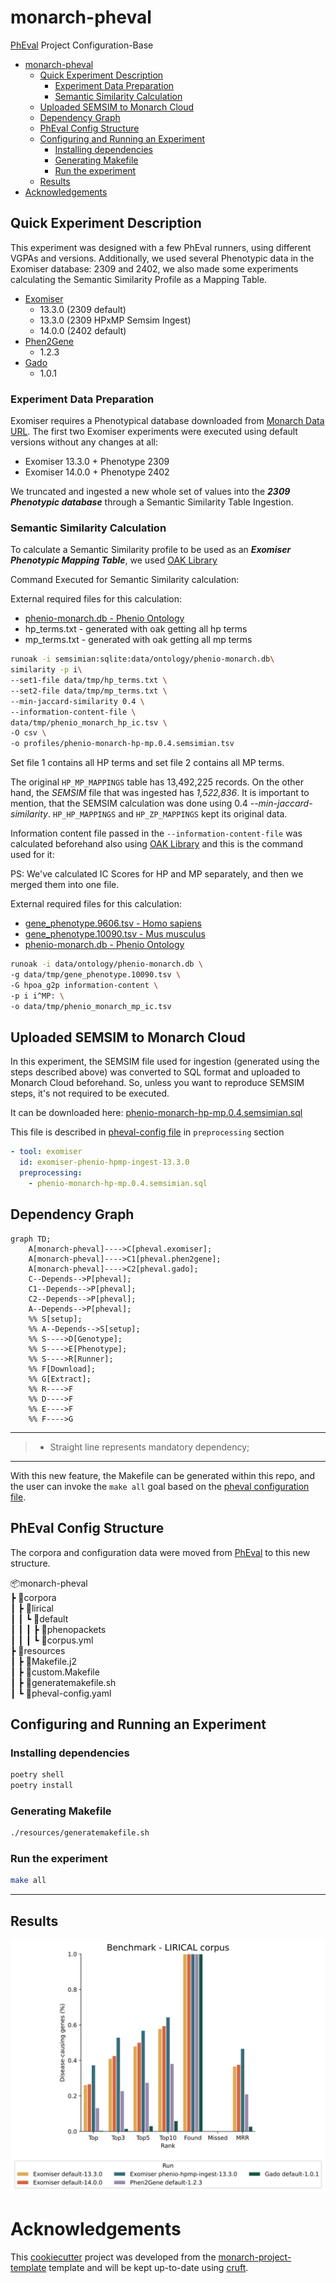 # monarch-pheval

[PhEval](https://github.com/monarch-initiative/pheval) Project Configuration-Base

- [monarch-pheval](#monarch-pheval)
  - [Quick Experiment Description](#quick-experiment-description)
    - [Experiment Data Preparation](#experiment-data-preparation)
    - [Semantic Similarity Calculation](#semantic-similarity-calculation)
  - [Uploaded SEMSIM to Monarch Cloud](#uploaded-semsim-to-monarch-cloud)
  - [Dependency Graph](#dependency-graph)
  - [PhEval Config Structure](#pheval-config-structure)
  - [Configuring and Running an Experiment](#configuring-and-running-an-experiment)
    - [Installing dependencies](#installing-dependencies)
    - [Generating Makefile](#generating-makefile)
    - [Run the experiment](#run-the-experiment)
  - [Results](#results)
- [Acknowledgements](#acknowledgements)

## Quick Experiment Description

This experiment was designed with a few PhEval runners, using different VGPAs and versions.
Additionally, we used several Phenotypic data in the Exomiser database: 2309 and 2402, we also made some experiments calculating the Semantic Similarity Profile as a Mapping Table.

- [Exomiser](https://exomiser.readthedocs.io/en/latest/)
  - 13.3.0 (2309 default)
  - 13.3.0 (2309 HPxMP Semsim Ingest)
  - 14.0.0 (2402 default)
- [Phen2Gene](https://phen2gene.wglab.org/)
  - 1.2.3
- [Gado](https://github.com/molgenis/systemsgenetics/wiki/GADO-Command-line)
  - 1.0.1

### Experiment Data Preparation

Exomiser requires a Phenotypical database downloaded from [Monarch Data URL](https://data.monarchinitiative.org/exomiser/data/).
The first two Exomiser experiments were executed using default versions without any changes at all:

- Exomiser 13.3.0 + Phenotype 2309
- Exomiser 14.0.0 + Phenotype 2402

We truncated and ingested a new whole set of values into the **_2309 Phenotypic database_** through a Semantic Similarity Table Ingestion.

### Semantic Similarity Calculation

To calculate a Semantic Similarity profile to be used as an **_Exomiser Phenotypic Mapping Table_**, we used [OAK Library](https://incatools.github.io/ontology-access-kit/index.html)

Command Executed for Semantic Similarity calculation:

External required files for this calculation:

- [phenio-monarch.db - Phenio Ontology](https://data.monarchinitiative.org/monarch-kg/latest/phenio.db.gz)
- hp_terms.txt - generated with oak getting all hp terms
- mp_terms.txt - generated with oak getting all mp terms

```bash
runoak -i semsimian:sqlite:data/ontology/phenio-monarch.db\
similarity -p i\
--set1-file data/tmp/hp_terms.txt \
--set2-file data/tmp/mp_terms.txt \
--min-jaccard-similarity 0.4 \
--information-content-file \
data/tmp/phenio_monarch_hp_ic.tsv \
-O csv \
-o profiles/phenio-monarch-hp-mp.0.4.semsimian.tsv
```

Set file 1 contains all HP terms and set file 2 contains all MP terms.

The original `HP_MP_MAPPINGS` table has 13,492,225 records.
On the other hand, the _SEMSIM_ file that was ingested has _1,522,836_. It is important to mention, that the SEMSIM calculation was done using 0.4 _--min-jaccard-similarity_. `HP_HP_MAPPINGS` and `HP_ZP_MAPPINGS` kept its original data.

Information content file passed in the `--information-content-file` was calculated beforehand also using [OAK Library](https://incatools.github.io/ontology-access-kit/index.html) and this is the command used for it:

PS: We've calculated IC Scores for HP and MP separately, and then we merged them into one file.

External required files for this calculation:

- [gene_phenotype.9606.tsv - Homo sapiens](https://data.monarchinitiative.org/latest/tsv/gene_associations/gene_phenotype.9606.tsv.gz)
- [gene_phenotype.10090.tsv - Mus musculus](https://data.monarchinitiative.org/latest/tsv/gene_associations/gene_phenotype.10090.tsv.gz)
- [phenio-monarch.db - Phenio Ontology](https://data.monarchinitiative.org/monarch-kg/latest/phenio.db.gz)

```bash
runoak -i data/ontology/phenio-monarch.db \
-g data/tmp/gene_phenotype.10090.tsv \
-G hpoa_g2p information-content \
-p i i^MP: \
-o data/tmp/phenio_monarch_mp_ic.tsv
```

## Uploaded SEMSIM to Monarch Cloud

In this experiment, the SEMSIM file used for ingestion (generated using the steps described above) was converted to SQL format and uploaded to Monarch Cloud beforehand. So, unless you want to reproduce SEMSIM steps, it's not required to be executed.

It can be downloaded here:
[phenio-monarch-hp-mp.0.4.semsimian.sql](https://storage.googleapis.com/data-public-monarchinitiative/semantic-similarity/latest/phenio-monarch-hp-mp.0.4.semsimian.sql)

This file is described in [pheval-config file](resources/pheval-config.yaml) in `preprocessing` section

```yaml
- tool: exomiser
  id: exomiser-phenio-hpmp-ingest-13.3.0
  preprocessing:
    - phenio-monarch-hp-mp.0.4.semsimian.sql
```

## Dependency Graph

```mermaid
graph TD;
    A[monarch-pheval]---->C[pheval.exomiser];
    A[monarch-pheval]---->C1[pheval.phen2gene];
    A[monarch-pheval]---->C2[pheval.gado];
    C--Depends-->P[pheval];
    C1--Depends-->P[pheval];
    C2--Depends-->P[pheval];
    A--Depends-->P[pheval];
    %% S[setup];
    %% A--Depends-->S[setup];
    %% S---->D[Genotype];
    %% S---->E[Phenotype];
    %% S---->R[Runner];
    %% F[Download];
    %% G[Extract];
    %% R---->F
    %% D---->F
    %% E---->F
    %% F---->G
```

---

> - Straight line represents mandatory dependency;

---

With this new feature, the Makefile can be generated within this repo, and the user can invoke the `make all` goal based on the [pheval configuration file](resources/pheval-config.yaml).

## PhEval Config Structure

The corpora and configuration data were moved from [PhEval](https://github.com/monarch-initiative/pheval) to this new structure.

📦monarch-pheval  
┣ 📂corpora  
┃ ┣ 📂lirical  
┃ ┃ ┗ 📂default  
┃ ┃ ┃ ┣ 📂phenopackets  
┃ ┃ ┃ ┗ 📜corpus.yml  
┣ 📂resources  
┃ ┣ 📜Makefile.j2  
┃ ┣ 📜custom.Makefile  
┃ ┣ 📜generatemakefile.sh  
┃ ┗ 📜pheval-config.yaml

## Configuring and Running an Experiment

### Installing dependencies

```bash
poetry shell
poetry install
```

### Generating Makefile

```bash
./resources/generatemakefile.sh
```

### Run the experiment

```bash
make all
```

---

## Results

![alt text](results/gene_rank_stats.svg)

# Acknowledgements

This [cookiecutter](https://cookiecutter.readthedocs.io/en/stable/README.html) project was developed from the [monarch-project-template](https://github.com/monarch-initiative/monarch-project-template) template and will be kept up-to-date using [cruft](https://cruft.github.io/cruft/).
